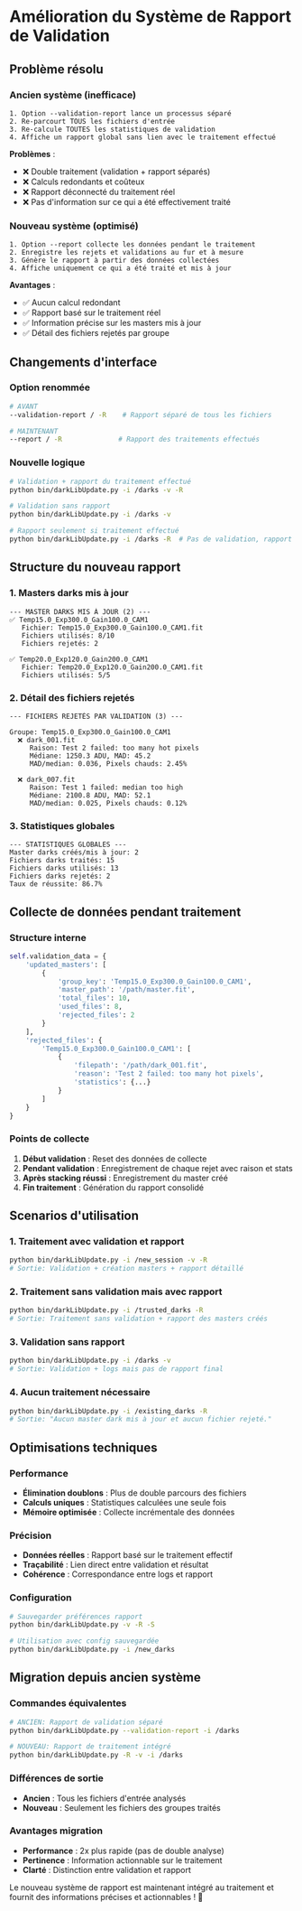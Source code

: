 # Amélioration du Système de Rapport de Validation

## Problème résolu

### Ancien système (inefficace)
```
1. Option --validation-report lance un processus séparé
2. Re-parcourt TOUS les fichiers d'entrée 
3. Re-calcule TOUTES les statistiques de validation
4. Affiche un rapport global sans lien avec le traitement effectué
```

**Problèmes** :
- ❌ Double traitement (validation + rapport séparés)
- ❌ Calculs redondants et coûteux 
- ❌ Rapport déconnecté du traitement réel
- ❌ Pas d'information sur ce qui a été effectivement traité

### Nouveau système (optimisé)
```
1. Option --report collecte les données pendant le traitement
2. Enregistre les rejets et validations au fur et à mesure
3. Génère le rapport à partir des données collectées
4. Affiche uniquement ce qui a été traité et mis à jour
```

**Avantages** :
- ✅ Aucun calcul redondant
- ✅ Rapport basé sur le traitement réel
- ✅ Information précise sur les masters mis à jour
- ✅ Détail des fichiers rejetés par groupe

## Changements d'interface

### Option renommée
```bash
# AVANT
--validation-report / -R    # Rapport séparé de tous les fichiers

# MAINTENANT  
--report / -R              # Rapport des traitements effectués
```

### Nouvelle logique
```bash
# Validation + rapport du traitement effectué
python bin/darkLibUpdate.py -i /darks -v -R

# Validation sans rapport
python bin/darkLibUpdate.py -i /darks -v

# Rapport seulement si traitement effectué
python bin/darkLibUpdate.py -i /darks -R  # Pas de validation, rapport vide si rien traité
```

## Structure du nouveau rapport

### 1. Masters darks mis à jour
```
--- MASTER DARKS MIS À JOUR (2) ---
✅ Temp15.0_Exp300.0_Gain100.0_CAM1
   Fichier: Temp15.0_Exp300.0_Gain100.0_CAM1.fit
   Fichiers utilisés: 8/10
   Fichiers rejetés: 2

✅ Temp20.0_Exp120.0_Gain200.0_CAM1  
   Fichier: Temp20.0_Exp120.0_Gain200.0_CAM1.fit
   Fichiers utilisés: 5/5
```

### 2. Détail des fichiers rejetés
```
--- FICHIERS REJETÉS PAR VALIDATION (3) ---

Groupe: Temp15.0_Exp300.0_Gain100.0_CAM1
  ❌ dark_001.fit
     Raison: Test 2 failed: too many hot pixels
     Médiane: 1250.3 ADU, MAD: 45.2
     MAD/median: 0.036, Pixels chauds: 2.45%
     
  ❌ dark_007.fit
     Raison: Test 1 failed: median too high
     Médiane: 2100.8 ADU, MAD: 52.1
     MAD/median: 0.025, Pixels chauds: 0.12%
```

### 3. Statistiques globales
```
--- STATISTIQUES GLOBALES ---
Master darks créés/mis à jour: 2
Fichiers darks traités: 15
Fichiers darks utilisés: 13
Fichiers darks rejetés: 2
Taux de réussite: 86.7%
```

## Collecte de données pendant traitement

### Structure interne
```python
self.validation_data = {
    'updated_masters': [
        {
            'group_key': 'Temp15.0_Exp300.0_Gain100.0_CAM1',
            'master_path': '/path/master.fit',
            'total_files': 10,
            'used_files': 8,
            'rejected_files': 2
        }
    ],
    'rejected_files': {
        'Temp15.0_Exp300.0_Gain100.0_CAM1': [
            {
                'filepath': '/path/dark_001.fit',
                'reason': 'Test 2 failed: too many hot pixels',
                'statistics': {...}
            }
        ]
    }
}
```

### Points de collecte
1. **Début validation** : Reset des données de collecte
2. **Pendant validation** : Enregistrement de chaque rejet avec raison et stats
3. **Après stacking réussi** : Enregistrement du master créé
4. **Fin traitement** : Génération du rapport consolidé

## Scenarios d'utilisation

### 1. Traitement avec validation et rapport
```bash
python bin/darkLibUpdate.py -i /new_session -v -R
# Sortie: Validation + création masters + rapport détaillé
```

### 2. Traitement sans validation mais avec rapport  
```bash
python bin/darkLibUpdate.py -i /trusted_darks -R
# Sortie: Traitement sans validation + rapport des masters créés
```

### 3. Validation sans rapport
```bash
python bin/darkLibUpdate.py -i /darks -v
# Sortie: Validation + logs mais pas de rapport final
```

### 4. Aucun traitement nécessaire
```bash
python bin/darkLibUpdate.py -i /existing_darks -R
# Sortie: "Aucun master dark mis à jour et aucun fichier rejeté."
```

## Optimisations techniques

### Performance
- **Élimination doublons** : Plus de double parcours des fichiers
- **Calculs uniques** : Statistiques calculées une seule fois
- **Mémoire optimisée** : Collecte incrémentale des données

### Précision
- **Données réelles** : Rapport basé sur le traitement effectif
- **Traçabilité** : Lien direct entre validation et résultat
- **Cohérence** : Correspondance entre logs et rapport

### Configuration
```bash
# Sauvegarder préférences rapport
python bin/darkLibUpdate.py -v -R -S

# Utilisation avec config sauvegardée  
python bin/darkLibUpdate.py -i /new_darks
```

## Migration depuis ancien système

### Commandes équivalentes
```bash
# ANCIEN: Rapport de validation séparé
python bin/darkLibUpdate.py --validation-report -i /darks

# NOUVEAU: Rapport de traitement intégré  
python bin/darkLibUpdate.py -R -v -i /darks
```

### Différences de sortie
- **Ancien** : Tous les fichiers d'entrée analysés
- **Nouveau** : Seulement les fichiers des groupes traités

### Avantages migration
- **Performance** : 2x plus rapide (pas de double analyse)
- **Pertinence** : Information actionnable sur le traitement
- **Clarté** : Distinction entre validation et rapport

Le nouveau système de rapport est maintenant intégré au traitement et fournit des informations précises et actionnables ! 🎯